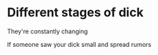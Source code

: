 # Different stages of dick
They're constantly changing

If someone saw your dick small and spread rumors
